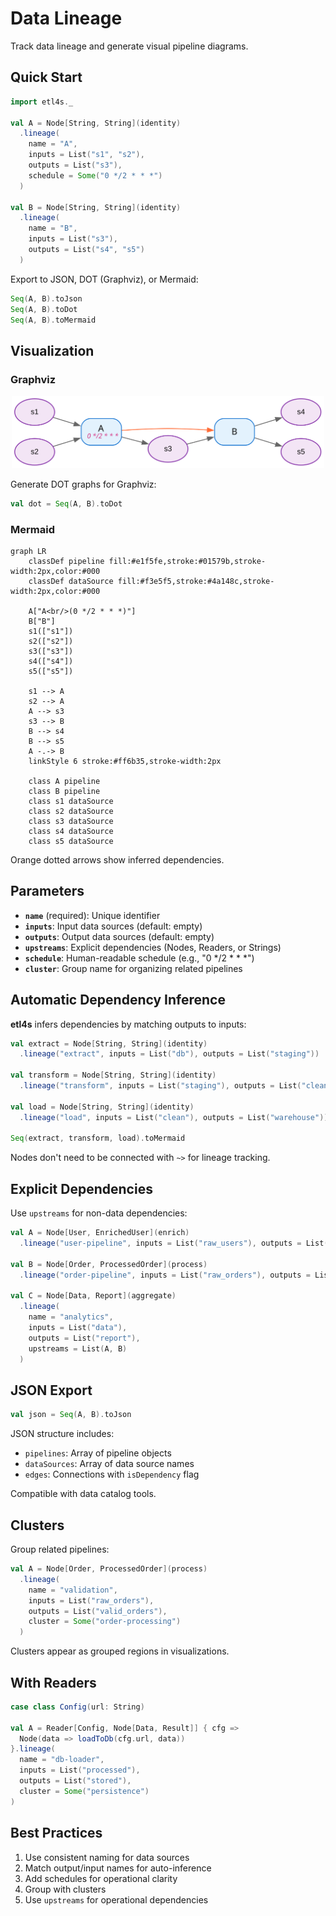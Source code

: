 # Data Lineage

Track data lineage and generate visual pipeline diagrams.

## Quick Start

```scala
import etl4s._

val A = Node[String, String](identity)
  .lineage(
    name = "A",
    inputs = List("s1", "s2"),
    outputs = List("s3"), 
    schedule = Some("0 */2 * * *")
  )

val B = Node[String, String](identity)
  .lineage(
    name = "B",
    inputs = List("s3"),
    outputs = List("s4", "s5")
  )
```

Export to JSON, DOT (Graphviz), or Mermaid:

```scala
Seq(A, B).toJson
Seq(A, B).toDot
Seq(A, B).toMermaid
```

## Visualization

### Graphviz

<p align="center">
  <img src="../pix/graphviz-example.svg" width="500">
</p>

Generate DOT graphs for Graphviz:

```scala
val dot = Seq(A, B).toDot
```

### Mermaid

```mermaid
graph LR
    classDef pipeline fill:#e1f5fe,stroke:#01579b,stroke-width:2px,color:#000
    classDef dataSource fill:#f3e5f5,stroke:#4a148c,stroke-width:2px,color:#000

    A["A<br/>(0 */2 * * *)"]
    B["B"]
    s1(["s1"])
    s2(["s2"])
    s3(["s3"])
    s4(["s4"])
    s5(["s5"])

    s1 --> A
    s2 --> A
    A --> s3
    s3 --> B
    B --> s4
    B --> s5
    A -.-> B
    linkStyle 6 stroke:#ff6b35,stroke-width:2px

    class A pipeline
    class B pipeline
    class s1 dataSource
    class s2 dataSource
    class s3 dataSource
    class s4 dataSource
    class s5 dataSource
```

Orange dotted arrows show inferred dependencies.

## Parameters

- **`name`** (required): Unique identifier
- **`inputs`**: Input data sources (default: empty)
- **`outputs`**: Output data sources (default: empty)
- **`upstreams`**: Explicit dependencies (Nodes, Readers, or Strings)
- **`schedule`**: Human-readable schedule (e.g., "0 */2 * * *")
- **`cluster`**: Group name for organizing related pipelines

## Automatic Dependency Inference

**etl4s** infers dependencies by matching outputs to inputs:

```scala
val extract = Node[String, String](identity)
  .lineage("extract", inputs = List("db"), outputs = List("staging"))

val transform = Node[String, String](identity)
  .lineage("transform", inputs = List("staging"), outputs = List("clean"))

val load = Node[String, String](identity)
  .lineage("load", inputs = List("clean"), outputs = List("warehouse"))

Seq(extract, transform, load).toMermaid
```

Nodes don't need to be connected with `~>` for lineage tracking.

## Explicit Dependencies

Use `upstreams` for non-data dependencies:

```scala
val A = Node[User, EnrichedUser](enrich)
  .lineage("user-pipeline", inputs = List("raw_users"), outputs = List("users"))

val B = Node[Order, ProcessedOrder](process)  
  .lineage("order-pipeline", inputs = List("raw_orders"), outputs = List("orders"))

val C = Node[Data, Report](aggregate)
  .lineage(
    name = "analytics",
    inputs = List("data"),
    outputs = List("report"),
    upstreams = List(A, B)
  )
```

## JSON Export

```scala
val json = Seq(A, B).toJson
```

JSON structure includes:
- `pipelines`: Array of pipeline objects
- `dataSources`: Array of data source names
- `edges`: Connections with `isDependency` flag

Compatible with data catalog tools.

## Clusters

Group related pipelines:

```scala
val A = Node[Order, ProcessedOrder](process)
  .lineage(
    name = "validation",
    inputs = List("raw_orders"),
    outputs = List("valid_orders"),
    cluster = Some("order-processing")
  )
```

Clusters appear as grouped regions in visualizations.

## With Readers

```scala
case class Config(url: String)

val A = Reader[Config, Node[Data, Result]] { cfg =>
  Node(data => loadToDb(cfg.url, data))
}.lineage(
  name = "db-loader",
  inputs = List("processed"),
  outputs = List("stored"),
  cluster = Some("persistence")
)
```

## Best Practices

1. Use consistent naming for data sources
2. Match output/input names for auto-inference
3. Add schedules for operational clarity
4. Group with clusters
5. Use `upstreams` for operational dependencies

